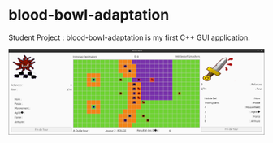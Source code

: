 blood-bowl-adaptation
=====================

Student Project : blood-bowl-adaptation is my first C++ GUI application.

![Alt text](Screenshot.png "Optional title")
